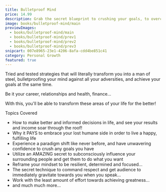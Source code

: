 ```yaml
---
title: Bulletproof Mind
price: 14.99
description: Grab the secret blueprint to crushing your goals, to overcoming any of life's adversities, and live your best year EVER!
image: books/bulletproof-mind/main
previewImages:
  - books/bulletproof-mind/main
  - books/bulletproof-mind/prev1
  - books/bulletproof-mind/prev2
  - books/bulletproof-mind/prev3
snipcart: 007e8965-23e1-4206-8afa-cdd4be851c41
category: Personal Growth
featured: true
---
```


Tried and tested strategies that will literally transform you into a man of steel, bulletproofing your mind against all your adversities, and achieve your goals at the same time.

Be it your career, relationships and health, finance…

With this, you'll be able to transform these areas of your life for the better!

Topics Covered

- How to make better and informed decisions in life, and see your results and income soar through the roof!
- Why it PAYS to embrace your lost humane side in order to live a happy, fulfilling life
- Experience a paradigm shift like never before, and have unwavering confidence to crush any goals you have
- Utilize an AMAZING secret to subconsciously influence your surrounding people and get them to do what you want
- Reframe your mindset to be resilient, determined and focused…
- The secret technique to command respect and get audience to immediately gravitate towards you when you speak…
- Work with the least amount of effort towards achieving greatness…
- and much much more...
